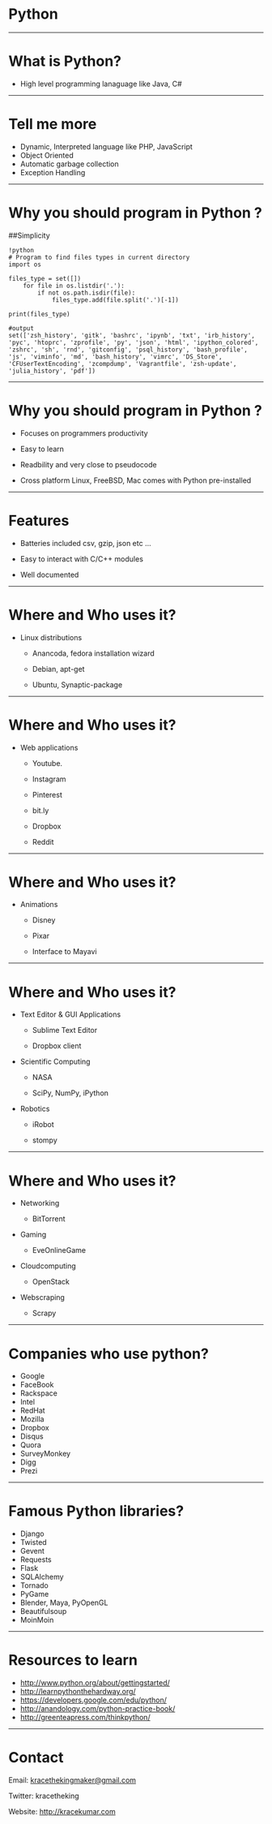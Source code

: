 # Python

---
# What is Python?

- High level programming lanaguage like Java, C#

---
# Tell me more 

- Dynamic, Interpreted language like PHP, JavaScript
- Object Oriented
- Automatic garbage collection
- Exception Handling

---
# Why you should program in Python ?

##Simplicity
	
	!python
	# Program to find files types in current directory
	import os

	files_type = set([])
		for file in os.listdir('.'):
			if not os.path.isdir(file):
				files_type.add(file.split('.')[-1])

	print(files_type)

	#output
	set(['zsh_history', 'gitk', 'bashrc', 'ipynb', 'txt', 'irb_history', 'pyc', 'htoprc', 'zprofile', 'py', 'json', 'html', 'ipython_colored', 'zshrc', 'sh', 'rnd', 'gitconfig', 'psql_history', 'bash_profile', 'js', 'viminfo', 'md', 'bash_history', 'vimrc', 'DS_Store', 'CFUserTextEncoding', 'zcompdump', 'Vagrantfile', 'zsh-update', 'julia_history', 'pdf'])

---
# Why you should program in Python ?

- Focuses on programmers productivity

- Easy to learn

- Readbility and very close to pseudocode

- Cross platform Linux, FreeBSD, Mac comes with Python pre-installed

---
# Features

- Batteries included csv, gzip, json etc ...

- Easy to interact with C/C++ modules

- Well documented

---
# Where and Who uses it?

- Linux distributions

	- Anancoda, fedora installation wizard

	- Debian, apt-get

	- Ubuntu, Synaptic-package



---
# Where and Who uses it?

- Web applications

	- Youtube.

	- Instagram

	- Pinterest

	- bit.ly

	- Dropbox

	- Reddit


---
# Where and Who uses it?

- Animations    

	- Disney

	- Pixar

	- Interface to Mayavi


---
# Where and Who uses it?

- Text Editor & GUI Applications    

	- Sublime Text Editor

	- Dropbox client    

- Scientific Computing    

	- NASA    

	- SciPy, NumPy, iPython    


- Robotics    

	- iRobot    

	- stompy    

---
# Where and Who uses it?

- Networking    

	- BitTorrent

- Gaming    

	- EveOnlineGame

- Cloudcomputing    

	- OpenStack

- Webscraping    

	- Scrapy

---
# Companies who use python?

- Google
- FaceBook
- Rackspace
- Intel
- RedHat
- Mozilla
- Dropbox
- Disqus
- Quora
- SurveyMonkey
- Digg
- Prezi

---
# Famous Python libraries?

- Django    
- Twisted    
- Gevent    
- Requests    
- Flask    
- SQLAlchemy    
- Tornado    
- PyGame    
- Blender, Maya, PyOpenGL    
- Beautifulsoup    
- MoinMoin    

---
# Resources to learn

- http://www.python.org/about/gettingstarted/    
- http://learnpythonthehardway.org/    
- https://developers.google.com/edu/python/    
- http://anandology.com/python-practice-book/    
- http://greenteapress.com/thinkpython/    

---
# Contact

Email: kracethekingmaker@gmail.com    

Twitter: kracetheking    

Website: http://kracekumar.com    




